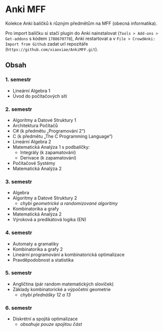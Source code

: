 # Anki MFF
Kolekce Anki balíčků k různým předmětům na MFF (obecná informatika).

Pro import balíčku si stačí plugin do Anki nainstalovat (`Tools > Add-ons > Get-addons` s kódem `1788670778`), Anki restartovat a v `File > CrowdAnki: Import from Github` zadat url repozitáře (`https://github.com/xiaoxiae/AnkiMFF.git`).


## Obsah

### 1. semestr
- Lineární Algebra 1
- Úvod do počítačových sítí

### 2. semestr
- Algoritmy a Datové Struktury 1
- Architektura Počítačů
- C# (k předmětu „Programování 2“)
- C (k předmětu „The C Programming Language“)
- Lineární Algebra 2
- Matematická Analýza 1 s podbalíčky:
	- Integrály (k zapamatování)
	- Derivace (k zapamatování)
- Počítačové Systémy
- Matematická Analýza 2

### 3. semestr
- Algebra
- Algoritmy a Datové Struktury 2
	- _chybí geometrické a randomizované algoritmy_
- Kombinatorika a grafy
- Matematická Analýza 2
- Výroková a predikátová logika (EN)

### 4. semestr
- Automaty a gramatiky
- Kombinatorika a grafy 2
- Lineární programování a kombinatorická optimalizace
- Pravděpodobnost a statistika

### 5. semestr
- Angličtina (pár random matematických slovíček)
- Základy kombinatorické a výpočetní geometrie 
	- _chybí přednášky 12 a 13_

### 6. semestr
- Diskrétní a spojitá optimalizace
	- _obsahuje pouze spojitou část_
